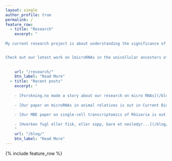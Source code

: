 ```yaml
---
layout: single
author_profile: true
permalink: /
feature_row:
  - title: "Research"
    excerpt: "  
      
My current research project is about understanding the significance of non-coding RNAs in the evolution of multicellular animals.


Check out our latest work on [microRNAs in the unicellular ancestors of animals](https://www.cell.com/current-biology/fulltext/S0960-9822(18)31063-7#%20)"  
    
    
    url: "/research/"
    btn_label: "Read More"
  - title: "Recent posts"
    excerpt: "
    
    - [Forskning.no made a story about our research on micro RNAs](/blog/miRNA_forskning_no/)
    
    - [Our paper on microRNAs in animal relatives is out in Current Biology!](/blog/miRNA_paper/)
    
    - [Our MBE paper on single-cell transcriptomics of Rhizaria is out!](/blog/MBE_paper/)
    
    - [Hverken fugl eller fisk, eller sopp, bare et nesledyr...](/blog/dendrogramma-oppdatering/)
    "
    url: "/blog/"
    btn_label: "Read More"
---
```


{% include feature_row %}


